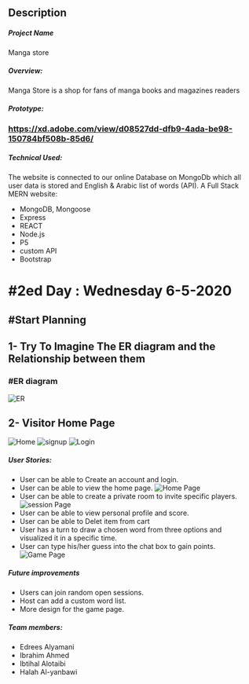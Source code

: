 
## Description

##### Project Name

Manga store 

##### Overview:

Manga Store  is  a shop for fans of manga books and magazines readers

##### Prototype:

### https://xd.adobe.com/view/d08527dd-dfb9-4ada-be98-150784bf508b-85d6/

##### Technical Used:

The website is connected to our online Database on MongoDb which all user data is stored and English & Arabic list of words (API). A Full Stack MERN website:

- MongoDB, Mongoose
- Express
- REACT
- Node.js
- P5
- custom API
- Bootstrap


# #2ed Day : Wednesday 6-5-2020

## #Start Planning

## 1- Try To Imagine The ER diagram and the Relationship between them

### #ER diagram

![ER](img/ER1.PNG)

## 2- Visitor Home Page


![Home](img/Home.PNG)
![signup](img/signup.png)
![Login](img/Login.png)





##### User Stories:

- User can be able to Create an account and login.
- User can be able to view the home page.
  ![Home Page](images/game3.PNG)
- User can be able to create a private room to invite specific players.
  ![session Page](images/game2.PNG)
- User can be able to view personal profile and score.
- User can be able to Delet item from cart 
- User has a turn to draw a chosen word from three options and visualized it in a specific time.
- User can type his/her guess into the chat box to gain points.
  ![Game Page](images/game1.PNG)

##### Future improvements

- Users can join random open sessions.
- Host can add a custom word list.
- More design for the game page.

##### Team members:

- Edrees Alyamani
- Ibrahim Ahmed
- Ibtihal Alotaibi
- Halah Al-yanbawi
